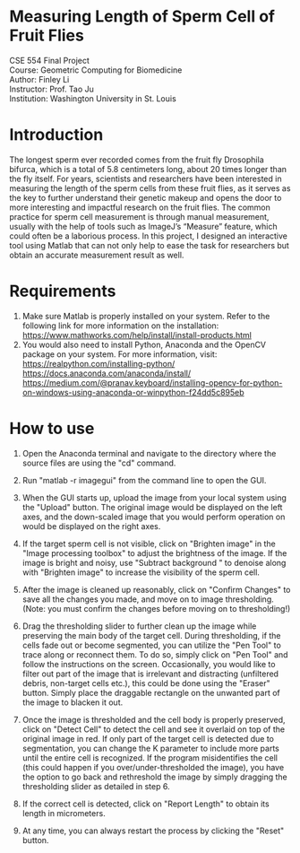 # Measuring Length of Sperm Cell of Fruit Flies 
CSE 554 Final Project<br />
Course: Geometric Computing for Biomedicine <br />
Author: Finley Li  <br />
Instructor: Prof. Tao Ju <br />
Institution: Washington University in St. Louis <br />

# Introduction 
The longest sperm ever recorded comes from the fruit fly Drosophila bifurca, which is a total of 5.8 centimeters long, about 20 times longer than the fly itself. For years, scientists and researchers have been interested in measuring the length of the sperm cells from these fruit flies, as it serves as the key to further understand their genetic makeup and opens the door to more interesting and impactful research on the fruit flies. The common practice for sperm cell measurement is through manual measurement, usually with the help of tools such as ImageJ’s “Measure” feature, which could often be a laborious process. In this project, I designed an interactive tool using Matlab that can not only help to ease the task for researchers but obtain an accurate measurement result as well.

# Requirements
1. Make sure Matlab is properly installed on your system. Refer to the following link for more information on the installation: https://www.mathworks.com/help/install/install-products.html <br />
2. You would also need to install Python, Anaconda and the OpenCV package on your system. For more information, visit: https://realpython.com/installing-python/ <br /> https://docs.anaconda.com/anaconda/install/ <br /> https://medium.com/@pranav.keyboard/installing-opencv-for-python-on-windows-using-anaconda-or-winpython-f24dd5c895eb 



# How to use
1. Open the Anaconda terminal and navigate to the directory where the source files are using the "cd" command. <br />

2. Run "matlab -r imagegui" from the command line to open the GUI. <br />

3. When the GUI starts up, upload the image from your local system using the "Upload" button. The original image would be displayed on the left axes, and the down-scaled image that you would perform operation on would be displayed on the right axes. <br />

4. If the target sperm cell is not visible, click on "Brighten image" in the "Image processing toolbox" to adjust the brightness of the image. If the image is bright and noisy, use "Subtract background " to denoise along with "Brighten image" to increase the visibility of the sperm cell.  <br />

5. After the image is cleaned up reasonably, click on "Confirm Changes" to save all the changes you made, and move on to image thresholding. (Note: you must confirm the changes before moving on to thresholding!)  <br />

6. Drag the thresholding slider to further clean up the image while preserving the main body of the target cell. During thresholding, if the cells fade out or become segmented, you can utilize the "Pen Tool" to trace along or reconnect them. To do so, simply click on "Pen Tool" and follow the instructions on the screen. Occasionally, you would like to filter out part of the image that is irrelevant and distracting (unfiltered debris, non-target cells etc.), this could be done using the "Eraser" button. Simply place the draggable rectangle on the unwanted part of the image to blacken it out.  <br />

7. Once the image is thresholded and the cell body is properly preserved, click on "Detect Cell" to detect the cell and see it overlaid on top of the original image in red. If only part of the target cell is detected due to segmentation, you can change the K parameter to include more parts until the entire cell is recognized. If the program misidentifies the cell (this could happen if you over/under-thresholded the image), you have the option to go back and rethreshold the image by simply dragging the thresholding slider as detailed in step 6. 

8. If the correct cell is detected, click on "Report Length" to obtain its length in micrometers. 

9. At any time, you can always restart the process by clicking the "Reset" button.  



